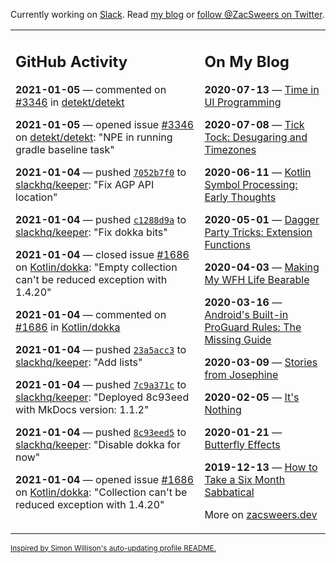 Currently working on [Slack](https://slack.com/). Read [my blog](https://zacsweers.dev/) or [follow @ZacSweers on Twitter](https://twitter.com/ZacSweers).

<table><tr><td valign="top" width="60%">

## GitHub Activity
<!-- githubActivity starts -->
**2021-01-05** — commented on [#3346](https://github.com/detekt/detekt/issues/3346#issuecomment-754421768) in [detekt/detekt](https://api.github.com/repos/detekt/detekt)

**2021-01-05** — opened issue [#3346](https://api.github.com/repos/detekt/detekt/issues/3346) on [detekt/detekt](https://api.github.com/repos/detekt/detekt): "NPE in running gradle baseline task"

**2021-01-04** — pushed [`7052b7f0`](https://github.com/slackhq/keeper/commit/7052b7f0a55a6536d0471953f729c4ff9faa95f5) to [slackhq/keeper](https://api.github.com/repos/slackhq/keeper): "Fix AGP API location"

**2021-01-04** — pushed [`c1288d9a`](https://github.com/slackhq/keeper/commit/c1288d9a89bf0a5e0220fa0768902a0e114d3179) to [slackhq/keeper](https://api.github.com/repos/slackhq/keeper): "Fix dokka bits"

**2021-01-04** — closed issue [#1686](https://api.github.com/repos/Kotlin/dokka/issues/1686) on [Kotlin/dokka](https://api.github.com/repos/Kotlin/dokka): "Empty collection can't be reduced exception with 1.4.20"

**2021-01-04** — commented on [#1686](https://github.com/Kotlin/dokka/issues/1686#issuecomment-754347831) in [Kotlin/dokka](https://api.github.com/repos/Kotlin/dokka)

**2021-01-04** — pushed [`23a5acc3`](https://github.com/slackhq/keeper/commit/23a5acc381f13c3fc7a9dc3e9c578c1dc645d6aa) to [slackhq/keeper](https://api.github.com/repos/slackhq/keeper): "Add lists"

**2021-01-04** — pushed [`7c9a371c`](https://github.com/slackhq/keeper/commit/7c9a371cf77036b8a9348efa796e8a58196c256f) to [slackhq/keeper](https://api.github.com/repos/slackhq/keeper): "Deployed 8c93eed with MkDocs version: 1.1.2"

**2021-01-04** — pushed [`8c93eed5`](https://github.com/slackhq/keeper/commit/8c93eed50d2eaaa4c9a2f598cfa61aa17d51c7cb) to [slackhq/keeper](https://api.github.com/repos/slackhq/keeper): "Disable dokka for now"

**2021-01-04** — opened issue [#1686](https://api.github.com/repos/Kotlin/dokka/issues/1686) on [Kotlin/dokka](https://api.github.com/repos/Kotlin/dokka): "Collection can't be reduced exception with 1.4.20"
<!-- githubActivity ends -->
</td><td valign="top" width="40%">

## On My Blog
<!-- blog starts -->
**2020-07-13** — [Time in UI Programming](https://www.zacsweers.dev/time-in-ui/)

**2020-07-08** — [Tick Tock: Desugaring and Timezones](https://www.zacsweers.dev/ticktock-desugaring-timezones/)

**2020-06-11** — [Kotlin Symbol Processing: Early Thoughts](https://www.zacsweers.dev/kotlin-symbol-processor-early-thoughts/)

**2020-05-01** — [Dagger Party Tricks: Extension Functions](https://www.zacsweers.dev/dagger-party-tricks-extension-functions/)

**2020-04-03** — [Making My WFH Life Bearable](https://www.zacsweers.dev/making-wfh-life-bearable/)

**2020-03-16** — [Android's Built-in ProGuard Rules: The Missing Guide](https://www.zacsweers.dev/android-proguard-rules/)

**2020-03-09** — [Stories from Josephine](https://www.zacsweers.dev/stories-from-josephine/)

**2020-02-05** — [It's Nothing](https://www.zacsweers.dev/its-nothing/)

**2020-01-21** — [Butterfly Effects](https://www.zacsweers.dev/butterfly-effects/)

**2019-12-13** — [How to Take a Six Month Sabbatical](https://www.zacsweers.dev/how-to-take-a-six-month-sabbatical/)
<!-- blog ends -->
More on [zacsweers.dev](https://zacsweers.dev/)
</td></tr></table>

<sub><a href="https://simonwillison.net/2020/Jul/10/self-updating-profile-readme/">Inspired by Simon Willison's auto-updating profile README.</a></sub>